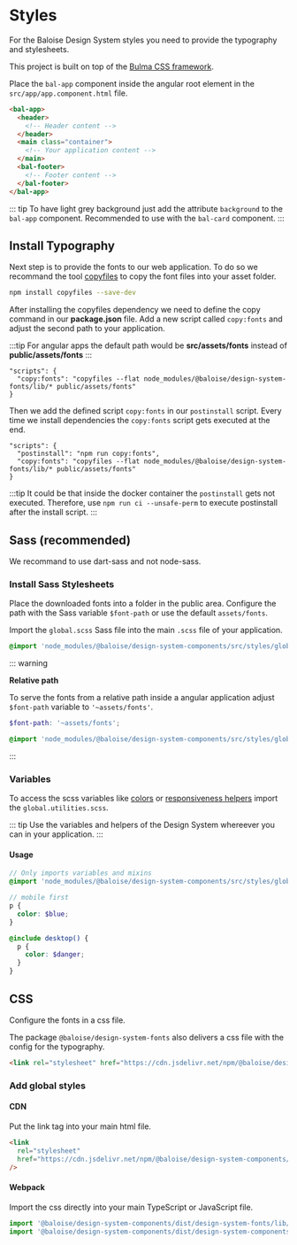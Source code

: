 # Styles

For the Baloise Design System styles you need to provide the typography and stylesheets.

This project is built on top of the [Bulma CSS framework](https://bulma.io/).

Place the `bal-app` component inside the angular root element in the `src/app/app.component.html` file.

```html
<bal-app>
  <header>
    <!-- Header content -->
  </header>
  <main class="container">
    <!-- Your application content -->
  </main>
  <bal-footer>
    <!-- Footer content -->
  </bal-footer>
</bal-app>
```

::: tip
To have light grey background just add the attribute `background` to the `bal-app` component. Recommended to use with the `bal-card` component.
:::

## Install Typography

Next step is to provide the fonts to our web application. To do so we recommand the tool [copyfiles](https://www.npmjs.com/package/copyfiles) to copy the font files into your asset folder.

```bash
npm install copyfiles --save-dev
```

After installing the copyfiles dependency we need to define the copy command in our **package.json** file. Add a new script called `copy:fonts` and adjust the second path to your application.

:::tip
For angular apps the default path would be **src/assets/fonts** instead of **public/assets/fonts**
:::

```json{2}
"scripts": {
  "copy:fonts": "copyfiles --flat node_modules/@baloise/design-system-fonts/lib/* public/assets/fonts"
}
```

Then we add the defined script `copy:fonts` in our `postinstall` script. Every time we install dependencies the `copy:fonts` script gets executed at the end.

```json{2}
"scripts": {
  "postinstall": "npm run copy:fonts",
  "copy:fonts": "copyfiles --flat node_modules/@baloise/design-system-fonts/lib/* public/assets/fonts"
}
```

:::tip
It could be that inside the docker container the `postinstall` gets not executed. Therefore, use `npm run ci --unsafe-perm` to execute postinstall after the install script.
:::

## Sass (recommended)

We recommand to use dart-sass and not node-sass.

### Install Sass Stylesheets

Place the downloaded fonts into a folder in the public area. Configure the path with the Sass variable `$font-path` or use the default `assets/fonts`.

Import the `global.scss` Sass file into the main `.scss` file of your application.

```scss
@import 'node_modules/@baloise/design-system-components/src/styles/global.scss';
```

::: warning

**Relative path**

To serve the fonts from a relative path inside a angular application adjust `$font-path` variable to `'~assets/fonts'`.

```scss
$font-path: '~assets/fonts';

@import 'node_modules/@baloise/design-system-components/src/styles/global.scss';
```

:::

### Variables

To access the scss variables like [colors](/guide/styles/colors.html) or [responsiveness helpers](/guide/styles/responsiveness.html) import the `global.utilities.scss`.

::: tip
Use the variables and helpers of the Design System whereever you can in your application.
:::

#### Usage

```scss
// Only imports variables and mixins
@import 'node_modules/@baloise/design-system-components/src/styles/global.utilities.scss';

// mobile first
p {
  color: $blue;
}

@include desktop() {
  p {
    color: $danger;
  }
}
```

## CSS

Configure the fonts in a css file.

The package `@baloise/design-system-fonts` also delivers a css file with the config for the typography.

```html
<link rel="stylesheet" href="https://cdn.jsdelivr.net/npm/@baloise/design-system-fonts/lib/fonts.css" />
```

### Add global styles

#### CDN

Put the link tag into your main html file.

```html
<link
  rel="stylesheet"
  href="https://cdn.jsdelivr.net/npm/@baloise/design-system-components/dist/design-system-components/design-system-components.css"
/>
```

#### Webpack

Import the css directly into your main TypeScript or JavaScript file.

```typescript
import '@baloise/design-system-components/dist/design-system-fonts/lib/fonts.css'
import '@baloise/design-system-components/dist/design-system-components/design-system-components.css'
```

